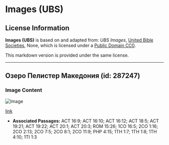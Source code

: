 # Images (UBS)

## License Information

**Images (UBS)** is based on and adapted from: _UBS Images_, [United Bible Societies](https://unitedbiblesocieties.org/), None, which is licensed under a [Public Domain CC0](https://creativecommons.org/public-domain/cc0/).

This markdown version is provided under the same license.



--------------------------------

## Озеро Пелистер Македония (id: 287247)

### Image Content

![Image](https://cdn.aquifer.bible/aquifer-content/resources/Media/WEB-0724_pelister_lake_macedonia.jpg)

[link](https://cdn.aquifer.bible/aquifer-content/resources/Media/WEB-0724_pelister_lake_macedonia.jpg)

* **Associated Passages:** ACT 16:9; ACT 16:10; ACT 16:12; ACT 18:5; ACT 19:21; ACT 19:22; ACT 20:1; ACT 20:3; ROM 15:26; 1CO 16:5; 2CO 1:16; 2CO 2:13; 2CO 7:5; 2CO 8:1; 2CO 11:9; PHP 4:15; 1TH 1:7; 1TH 1:8; 1TH 4:10; 1TI 1:3

